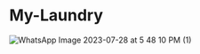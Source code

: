 # My-Laundry
![WhatsApp Image 2023-07-28 at 5 48 10 PM (1)](https://github.com/Sarahalhazaa/My-Laundry-application/assets/159685825/62cf5e1d-48bc-43d2-ab76-95fedf13df8f)
